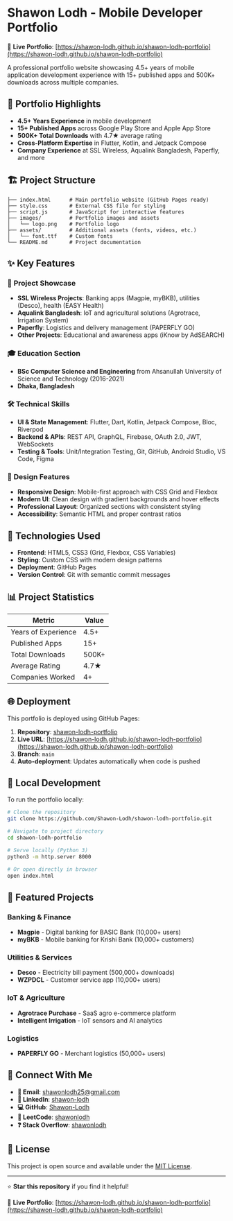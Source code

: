 # Shawon Lodh - Mobile Developer Portfolio

🚀 **Live Portfolio**: [https://shawon-lodh.github.io/shawon-lodh-portfolio](https://shawon-lodh.github.io/shawon-lodh-portfolio)

A professional portfolio website showcasing 4.5+ years of mobile application development experience with 15+ published apps and 500K+ downloads across multiple companies.

## 🎯 Portfolio Highlights

- **4.5+ Years Experience** in mobile development
- **15+ Published Apps** across Google Play Store and Apple App Store
- **500K+ Total Downloads** with 4.7★ average rating
- **Cross-Platform Expertise** in Flutter, Kotlin, and Jetpack Compose
- **Company Experience** at SSL Wireless, Aqualink Bangladesh, Paperfly, and more

## 🏗️ Project Structure

```
├── index.html      # Main portfolio website (GitHub Pages ready)
├── style.css       # External CSS file for styling
├── script.js       # JavaScript for interactive features
├── images/         # Portfolio images and assets
│   └── logo.png    # Portfolio logo
├── assets/         # Additional assets (fonts, videos, etc.)
│   └── font.ttf    # Custom fonts
└── README.md       # Project documentation
```

## ✨ Key Features

### 📱 **Project Showcase**
- **SSL Wireless Projects**: Banking apps (Magpie, myBKB), utilities (Desco), health (EASY Health)
- **Aqualink Bangladesh**: IoT and agricultural solutions (Agrotrace, Irrigation System)
- **Paperfly**: Logistics and delivery management (PAPERFLY GO)
- **Other Projects**: Educational and awareness apps (iKnow by AdSEARCH)

### 🎓 **Education Section**
- **BSc Computer Science and Engineering** from Ahsanullah University of Science and Technology (2016-2021)
- **Dhaka, Bangladesh**

### 🛠️ **Technical Skills**
- **UI & State Management**: Flutter, Dart, Kotlin, Jetpack Compose, Bloc, Riverpod
- **Backend & APIs**: REST API, GraphQL, Firebase, OAuth 2.0, JWT, WebSockets
- **Testing & Tools**: Unit/Integration Testing, Git, GitHub, Android Studio, VS Code, Figma

### 🎨 **Design Features**
- **Responsive Design**: Mobile-first approach with CSS Grid and Flexbox
- **Modern UI**: Clean design with gradient backgrounds and hover effects
- **Professional Layout**: Organized sections with consistent styling
- **Accessibility**: Semantic HTML and proper contrast ratios

## 🚀 Technologies Used

- **Frontend**: HTML5, CSS3 (Grid, Flexbox, CSS Variables)
- **Styling**: Custom CSS with modern design patterns
- **Deployment**: GitHub Pages
- **Version Control**: Git with semantic commit messages

## 📊 Project Statistics

| Metric | Value |
|--------|-------|
| Years of Experience | 4.5+ |
| Published Apps | 15+ |
| Total Downloads | 500K+ |
| Average Rating | 4.7★ |
| Companies Worked | 4+ |

## 🌐 Deployment

This portfolio is deployed using GitHub Pages:

1. **Repository**: [shawon-lodh-portfolio](https://github.com/Shawon-Lodh/shawon-lodh-portfolio)
2. **Live URL**: [https://shawon-lodh.github.io/shawon-lodh-portfolio](https://shawon-lodh.github.io/shawon-lodh-portfolio)
3. **Branch**: `main`
4. **Auto-deployment**: Updates automatically when code is pushed

## 🔧 Local Development

To run the portfolio locally:

```bash
# Clone the repository
git clone https://github.com/Shawon-Lodh/shawon-lodh-portfolio.git

# Navigate to project directory
cd shawon-lodh-portfolio

# Serve locally (Python 3)
python3 -m http.server 8000

# Or open directly in browser
open index.html
```

## 📱 Featured Projects

### Banking & Finance
- **Magpie** - Digital banking for BASIC Bank (10,000+ users)
- **myBKB** - Mobile banking for Krishi Bank (10,000+ customers)

### Utilities & Services
- **Desco** - Electricity bill payment (500,000+ downloads)
- **WZPDCL** - Customer service app (10,000+ users)

### IoT & Agriculture
- **Agrotrace Purchase** - SaaS agro e-commerce platform
- **Intelligent Irrigation** - IoT sensors and AI analytics

### Logistics
- **PAPERFLY GO** - Merchant logistics (50,000+ users)

## 🤝 Connect With Me

- **📧 Email**: [shawonlodh25@gmail.com](mailto:shawonlodh25@gmail.com)
- **💼 LinkedIn**: [shawon-lodh](https://linkedin.com/in/shawon-lodh)
- **💻 GitHub**: [Shawon-Lodh](https://github.com/Shawon-Lodh)
- **🧩 LeetCode**: [shawonlodh](https://leetcode.com/shawonlodh)
- **❓ Stack Overflow**: [shawonlodh](https://stackoverflow.com/users/17956869)

## 📄 License

This project is open source and available under the [MIT License](LICENSE).

---

⭐ **Star this repository** if you find it helpful!

🔗 **Live Portfolio**: [https://shawon-lodh.github.io/shawon-lodh-portfolio](https://shawon-lodh.github.io/shawon-lodh-portfolio)
